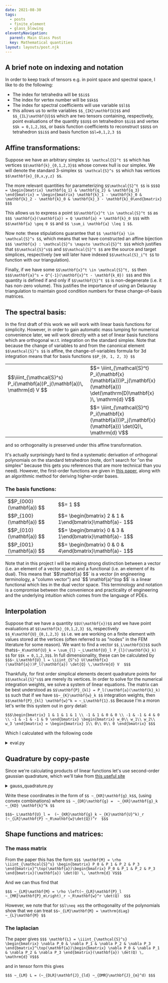 ```yaml
---
date: 2021-08-30
tags:
  - posts
  - finite_element
  - glass_blowing
eleventyNavigation:
  parent: Main Glass Post
  key: Mathematical quantities
layout: layouts/post.njk
---
```


## A brief note on indexing and notation
In order to keep track of tensors e.g. in point space and spectral space, I like to do the following:
* The index for tetrahedra will be `$$i$$`
* The index for vertex number will be `$$k$$` 
* The index for spectral coefficients will use variable `$$l$$`
* this allows us to write variables `$$_{IK}\mathbf{U}$$` and `$$_{IL}\mathbf{U}$$` which are two tensors containing, respectively, 
point evaluations of the quantity `$$U$$` on tetrahedron `$$i$$` and vertex `$$k = 0,1,2,3$$`, or basis function coefficients
to reconstruct `$$U$$` on tetrahedron `$$i$$` and basis function `$$l=0,1,2,3 $$`

## Affine transformations:

Suppose we have an arbitrary simplex `$$ \mathcal{S}^t $$` which has vertices `$$\mathbf{k}_{0,1,2,3}$$` whose convex hull is our simplex.
We will denote the standard 3-simplex `$$ \mathcal{S}^s $$` which has vertices `$$\mathbf{e}_{0,x,y,z} $$`.

The more relevant quantities for parameterizing `$$\mathcal{S}^t $$` is `$$$Q = \begin{bmatrix}
\mathbf{q_1} & \mathbf{q_2} & \mathbf{q_3}
\end{bmatrix} = \begin{bmatrix}
\mathbf{k}_1 - \mathbf{k}_0 & \mathbf{k}_2 - \mathbf{k}_0 & \mathbf{k}_3 - \mathbf{k}_0\end{bmatrix} $$$`

This allows us to express a point `$$\mathbf{x}^t \in \mathcal{S}^t $$` as `$$$ \mathbf{x}(\mathbf{a}) = Q \mathbf{a} + \mathbf{k}_0 $$$`
with `$$\mathbf{a} \geq 0 $$` and `$$ \sum_i \mathbf{a} \leq 1 $$`.

Now note: these stipulations guarantee that `$$ \mathbf{a} \in \mathcal{S}^s $$`, which means that we have constructed an affine bijection
`$$$ \mathbf{x} : \mathcal{S}^s \mapsto \mathcal{S}^t $$$` which justifies that `$$\mathcal{S}^s$$` and `$$\mathcal{S}^t $$` are the source and target simplices,
respectively (we will later have indexed `$$\mathcal{S}_i^t $$` to function with our triangulation). 

Finally, if we have some `$$\mathbf{x}^t \in \mathcal{S}^t, $$` then `$$$\mathbf{a}^s = Q^{-1}(\mathbf{x}^t - \mathbf{k_0}) $$$` and
this quantity is defined if and only if `$$\mathbf{S}^t $$` is non-degenerate (i.e. it has non-zero volume). This justifies the importance
of using an Delaunay triangulation to maintain good condition numbers for these change-of-basis matrices.

## The spectral basis:

In the first draft of this work we will work with linear basis functions for simplicity.
However, in order to gain automatic mass lumping for numerical convenience later, we will work directly with 
a set of linear basis functions which are orthogonal w.r.t. integration on the standard simplex.
Note that because the change of variables to and from the canonical element `$$\mathcal{S}^s $$` is affine, the change-of-variables
formula for 3d integration means that for basis functions `$$P_{0, 1, 2, 3} $$`
<table class="eqn">
  <tr><td>$$\iiint_{\mathcal{S}^s} P_i(\mathbf{a})P_j(\mathbf{a})\, \mathrm{d} V $$</td><td> $$= \iiint_{\mathcal{S}^t} P_i(\mathbf{x}(\mathbf{a}))P_j(\mathbf{x}(\mathbf{a})) \det(\mathrm{D}\mathbf{x} )\, \mathrm{d} V$$</td>
  </tr>
  <tr>
    <td></td><td> $$= \iiint_{\mathcal{S}^t} P_i(\mathbf{x}(\mathbf{a}))P_j(\mathbf{x}(\mathbf{a})) \det(Q)\, \mathrm{d} V$$</td>
  </tr>
</table>
and so orthogonality is preserved under this affine transformation. 

It's actually surprisingly hard to find a systematic derivation of orthogonal polynomials on the standard tetrahedron (note, don't
search for "on the simplex" because this gets you references that are more technical than you need). However, the first-order functions
are given in [this paper](https://ieeexplore.ieee.org/document/8146193), along with an algorithmic method for deriving higher-order bases.

### The basis functions:
<table class="eqn">
  <tr><td>$$P_{000}(\mathbf{a}) $$</td><td> $$= 1 $$</td>
  </tr>
  <tr><td>$$P_{100}(\mathbf{a}) $$</td><td> $$= \begin{bmatrix} 2 & 1 & 1\end{bmatrix}\mathbf{a}- 1$$</td>
  </tr>
  <tr><td>$$P_{010}(\mathbf{a}) $$</td><td> $$= \begin{bmatrix} 0 & 3 & 1\end{bmatrix}\mathbf{a}- 1$$</td>
  </tr>
  <tr><td>$$P_{001}(\mathbf{a}) $$</td><td> $$= \begin{bmatrix} 0 & 0 & 4\end{bmatrix}\mathbf{a}- 1$$</td>
  </tr>
</table>
Note that in this project I will be making strong distinction between a vector (i.e. an element of a vector space) and a functional (i.e. an element of its dual).
This means that `$$\mathbf{a} $$` is a vector (in engineering terminology, a "column vector") and `$$ \mathbf{a}^\top $$` is a linear functional
which lies in the dual vector space. This terminology and notation is a compromise between the convenience and practicality of engineering
and the underlying intuition which comes from the language of PDEs.


## Interpolation

Suppose that we have a quantity `$$U(\mathbf{x})$$` and we have point evaluations at `$$\mathbf{k}_{0,1,2,3} $$`, respectively `$$_K\mathbf{U}_{0,1,2,3} $$` i.e. we are working on a finite 
element with values stored at the vertices (often referred to as "nodes" in the FEM literature for some reason). We want to find a vector `$$_L\mathbf{U}$$`
such that`$$~_K\mathbf{U}_k = \sum_{l} ~_L\mathbf{U}_l P_{l}(\mathbf{k}_k) $$` for `$$k = 0,1,2,3$$`.
In full dimensionality, these can be calculated by
`$$$~_L\mathbf{U}_l = \iiint_{S^s} U(\mathbf{x}(\mathbf{a}))P_l(\mathbf{a}) \det{Q} \,\mathrm{d} V  $$$`

Thankfully, for first order simplical elements decent quadrature points for `$$\mathcal{S}^s$$` are merely its vertices. In order to 
solve for the numerical integration weights, we solve a system of linear equations. The matrix can be best understood as
`$$\mathbf{P}_{kl} = P_l(\mathbf{a}(\mathbf{k}_k) $$` such that if we have `$$~_{K}\mathbf{w}_k $$` integration weights, then
`$$\mathbf{P}_{kl} \mathbf{w}^k = ~_L\mathbf{1}.$$` Because I'm a moron let's write this system out in gory detail:

`$$$\begin{bmatrix}
1 & 1 & 1 & 1 \\
-1 & 1 & 0 & 0 \\
-1 & -1 & 4 & 0 \\
-1 & -1 & -1 & 9
\end{bmatrix}
\begin{bmatrix}
w_0\\
w_1\\
w_2\\
w_3
\end{bmatrix}
= \begin{bmatrix}
1\\
0\\
0\\
0
\end{bmatrix}
$$$`

Which I calculated with the following code
<details>
<summary>eval.py</summary>

```
import numpy as np
  
def evl(x, y, z):
  p1 = np.ones_like(x)
  p2 = 2 * x + 1 * y + 1 * z - 1
  p3 = 0 * x + 3 * y + 1 * z - 1
  p4 = 0 * x + 0 * y + 4 * z - 1
  return (p1, p2, p3, p4)
x = np.array([0, 1, 0, 0])
y = np.array([0, 0, 1, 0])
z = np.array([0, 0, 0, 1])
print(evl(x, y, z))
  
  
A = np.array([[1,1,1,1],
              [-1,1,0,0,],
              [-1,-1,4,0,],
              [-1,-1,-1,9]])
b = np.array([1,0,0,0])

w = np.linalg.solve(A,b)
print(w)
```

</details>

## Quadrature by copy-paste

Since we're calculating products of linear functions let's use second-order gaussian quadrature,
which we'll take from [this useful site](https://www.cfd-online.com/Wiki/Code:_Quadrature_on_Tetrahedra)

<details>
<summary>gauss_quadrature.py</summary>

```
xa=np.array([0.2500000000000000, 0.0000000000000000, 0.3333333333333333, 0.3333333333333333, 0.3333333333333333, 
     0.7272727272727273, 0.0909090909090909, 0.0909090909090909, 0.0909090909090909, 0.4334498464263357, 
     0.0665501535736643, 0.0665501535736643, 0.0665501535736643, 0.4334498464263357, 0.4334498464263357])
ya=np.array([0.2500000000000000, 0.3333333333333333, 0.3333333333333333, 0.3333333333333333, 0.0000000000000000, 
     0.0909090909090909, 0.0909090909090909, 0.0909090909090909, 0.7272727272727273, 0.0665501535736643, 
     0.4334498464263357, 0.0665501535736643, 0.4334498464263357, 0.0665501535736643, 0.4334498464263357])
za=np.array([0.2500000000000000, 0.3333333333333333, 0.3333333333333333, 0.0000000000000000, 0.3333333333333333, 
     0.0909090909090909, 0.0909090909090909, 0.7272727272727273, 0.0909090909090909, 0.0665501535736643,
     0.0665501535736643, 0.4334498464263357, 0.4334498464263357, 0.4334498464263357, 0.0665501535736643])
wt=np.array([0.1817020685825351, 0.0361607142857143, 0.0361607142857143, 0.0361607142857143, 0.0361607142857143, 
     0.0698714945161738, 0.0698714945161738, 0.0698714945161738, 0.0698714945161738, 0.0656948493683187, 
     0.0656948493683187, 0.0656948493683187, 0.0656948493683187, 0.0656948493683187, 0.0656948493683187])/6
 
```
  
  
  
</details>

Write these coordinates in the form of `$$ ~_{KR}\mathbf{g}_k$$`, (using convex combinations) where `$$ ~_{DR}\mathbf{g} =  ~_{KR}\mathbf{g}_k ~_{KD} \mathbf{k}^k $$`

`$$$~_L\mathbf{U}_l =  (~_{KR}\mathbf{g}_k ~_{K}\mathbf{U}^k)_r  (~_{LR}\mathbf{P} ~_R\mathbf{w}\det{Q})^r  $$$`


## Shape functions and matrices:

### The mass matrix

From the paper this has the form
`$$$ \mathbf{M} = \rho \iiint_{\mathcal{S}^s} \begin{bmatrix} P_0 & P_1 & P_2 & P_3 \end{bmatrix}^\top(\mathbf{a})\begin{bmatrix} P_0 & P_1 & P_2 & P_3 \end{bmatrix}(\mathbf{a}) \det(Q) \, \mathrm{d} V$$$`

And we can thus find that 

`$$$ ~_{LM}\mathbf{M} = \rho \left(~_{LR}\mathbf{P}_l ~_{MR}\mathbf{P}_m\right)_r ~_R\mathbf{w}^r \det(Q)  $$$`

However, we note that for `$$l\neq m$$` the orthogonality of the polynomials show that we can treat `$$~_{LM}\mathbf{M} = \mathrm{diag} ~_{L}\mathbf{M} $$`

### The laplacian

The paper gives
`$$$ \mathbf{L} = \iiint_{\mathcal{S}^s} \begin{bmatrix} \nabla P_0 & \nabla P_1 & \nabla P_2 & \nabla P_3 \end{bmatrix}^\top(\mathbf{a})\begin{bmatrix} \nabla P_0 & \nabla P_1 & \nabla P_2 & \nabla P_3 \end{bmatrix}(\mathbf{a}) \det(Q) \, \mathrm{d} V$$$`

and in tensor form this gives

`$$$ ~_{LM} L = (~_{DLR}\mathbf{J}_{ld} ~_{DMR}\mathbf{J}_{m}^d) $$$`
